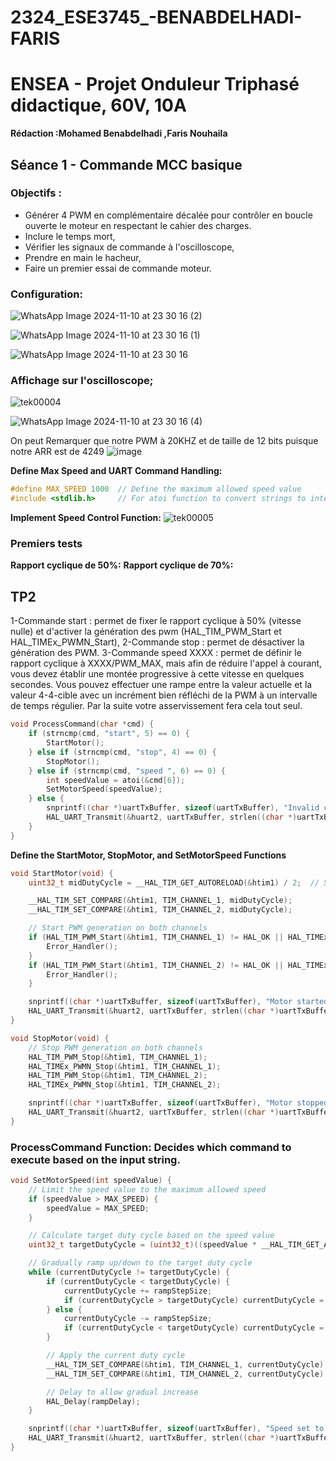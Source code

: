 # 2324_ESE3745_-BENABDELHADI-FARIS

# ENSEA - Projet Onduleur Triphasé didactique, 60V, 10A

**Rédaction :Mohamed Benabdelhadi ,Faris Nouhaila**
## Séance 1 - Commande MCC basique
### Objectifs :

- Générer 4 PWM en complémentaire décalée pour contrôler en boucle ouverte le moteur en respectant le cahier des charges.
- Inclure le temps mort,
- Vérifier les signaux de commande à l'oscilloscope,
- Prendre en main le hacheur,
- Faire un premier essai de commande moteur.

### Configuration: 

![WhatsApp Image 2024-11-10 at 23 30 16 (2)](https://github.com/user-attachments/assets/b514a10b-1d94-467c-b1ad-75295994c149)

![WhatsApp Image 2024-11-10 at 23 30 16 (1)](https://github.com/user-attachments/assets/359662c2-6f5b-4d97-bfbe-dd428f59164c)

![WhatsApp Image 2024-11-10 at 23 30 16](https://github.com/user-attachments/assets/aa8efdfd-d0e5-4a8b-87b0-7d24e0c69718)


### Affichage sur l'oscilloscope;
![tek00004](https://github.com/user-attachments/assets/9f549d6f-244b-4358-a0dd-10497bd9d37a)

![WhatsApp Image 2024-11-10 at 23 30 16 (4)](https://github.com/user-attachments/assets/9d382d9c-046c-437c-bd73-f88c91812ace)


On peut Remarquer que notre PWM à 20KHZ et de taille de 12 bits puisque notre ARR est de 4249 
![image](https://github.com/user-attachments/assets/c81dcf9d-0823-4eab-9fe1-2cb77fabdc8f)


**Define Max Speed and UART Command Handling:**

```c
#define MAX_SPEED 1000  // Define the maximum allowed speed value
#include <stdlib.h>     // For atoi function to convert strings to integers
```

**Implement Speed Control Function:**
![tek00005](https://github.com/user-attachments/assets/7f763cc3-21b2-4325-bcd3-d457672c579a)

### Premiers tests

**Rapport cyclique de 50%:**
**Rapport cyclique de 70%:**

## TP2

1-Commande start : permet de fixer le rapport cyclique à 50% (vitesse nulle) et d'activer la génération des pwm (HAL_TIM_PWM_Start et HAL_TIMEx_PWMN_Start),
2-Commande stop : permet de désactiver la génération des PWM.
3-Commande speed XXXX : permet de définir le rapport cyclique à XXXX/PWM_MAX, mais afin de réduire l'appel à courant, vous devez établir une montée progressive à cette vitesse en quelques secondes. Vous pouvez effectuer une rampe entre la valeur actuelle et la valeur 4-4-cible avec un incrément bien réfléchi de la PWM à un intervalle de temps régulier. Par la suite votre asservissement fera cela tout seul.

```c
void ProcessCommand(char *cmd) {
    if (strncmp(cmd, "start", 5) == 0) {
        StartMotor();
    } else if (strncmp(cmd, "stop", 4) == 0) {
        StopMotor();
    } else if (strncmp(cmd, "speed ", 6) == 0) {
        int speedValue = atoi(&cmd[6]);
        SetMotorSpeed(speedValue);
    } else {
        snprintf((char *)uartTxBuffer, sizeof(uartTxBuffer), "Invalid command\r\n");
        HAL_UART_Transmit(&huart2, uartTxBuffer, strlen((char *)uartTxBuffer), HAL_MAX_DELAY);
    }
}
```
**Define the StartMotor, StopMotor, and SetMotorSpeed Functions**

```c
void StartMotor(void) {
    uint32_t midDutyCycle = __HAL_TIM_GET_AUTORELOAD(&htim1) / 2;  // 50% duty cycle

    __HAL_TIM_SET_COMPARE(&htim1, TIM_CHANNEL_1, midDutyCycle);
    __HAL_TIM_SET_COMPARE(&htim1, TIM_CHANNEL_2, midDutyCycle);

    // Start PWM generation on both channels
    if (HAL_TIM_PWM_Start(&htim1, TIM_CHANNEL_1) != HAL_OK || HAL_TIMEx_PWMN_Start(&htim1, TIM_CHANNEL_1) != HAL_OK) {
        Error_Handler();
    }
    if (HAL_TIM_PWM_Start(&htim1, TIM_CHANNEL_2) != HAL_OK || HAL_TIMEx_PWMN_Start(&htim1, TIM_CHANNEL_2) != HAL_OK) {
        Error_Handler();
    }

    snprintf((char *)uartTxBuffer, sizeof(uartTxBuffer), "Motor started with 50%% duty cycle\r\n");
    HAL_UART_Transmit(&huart2, uartTxBuffer, strlen((char *)uartTxBuffer), HAL_MAX_DELAY);
}
```
```c
void StopMotor(void) {
    // Stop PWM generation on both channels
    HAL_TIM_PWM_Stop(&htim1, TIM_CHANNEL_1);
    HAL_TIMEx_PWMN_Stop(&htim1, TIM_CHANNEL_1);
    HAL_TIM_PWM_Stop(&htim1, TIM_CHANNEL_2);
    HAL_TIMEx_PWMN_Stop(&htim1, TIM_CHANNEL_2);

    snprintf((char *)uartTxBuffer, sizeof(uartTxBuffer), "Motor stopped\r\n");
    HAL_UART_Transmit(&huart2, uartTxBuffer, strlen((char *)uartTxBuffer), HAL_MAX_DELAY);
}
```
### ProcessCommand Function: Decides which command to execute based on the input string.
```c
void SetMotorSpeed(int speedValue) {
    // Limit the speed value to the maximum allowed speed
    if (speedValue > MAX_SPEED) {
        speedValue = MAX_SPEED;
    }

    // Calculate target duty cycle based on the speed value
    uint32_t targetDutyCycle = (uint32_t)((speedValue * __HAL_TIM_GET_AUTORELOAD(&htim1)) / MAX_SPEED);

    // Gradually ramp up/down to the target duty cycle
    while (currentDutyCycle != targetDutyCycle) {
        if (currentDutyCycle < targetDutyCycle) {
            currentDutyCycle += rampStepSize;
            if (currentDutyCycle > targetDutyCycle) currentDutyCycle = targetDutyCycle;  // Prevent overshooting
        } else {
            currentDutyCycle -= rampStepSize;
            if (currentDutyCycle < targetDutyCycle) currentDutyCycle = targetDutyCycle;  // Prevent undershooting
        }

        // Apply the current duty cycle
        __HAL_TIM_SET_COMPARE(&htim1, TIM_CHANNEL_1, currentDutyCycle);
        __HAL_TIM_SET_COMPARE(&htim1, TIM_CHANNEL_2, currentDutyCycle);

        // Delay to allow gradual increase
        HAL_Delay(rampDelay);
    }

    snprintf((char *)uartTxBuffer, sizeof(uartTxBuffer), "Speed set to %d\r\n", speedValue);
    HAL_UART_Transmit(&huart2, uartTxBuffer, strlen((char *)uartTxBuffer), HAL_MAX_DELAY);
}
```
